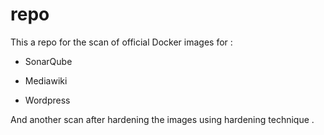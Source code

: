 # repo
This a repo for the scan of official Docker images for :
 
 - SonarQube
 
 - Mediawiki
 
 - Wordpress 

And another scan after hardening the images using hardening technique .
